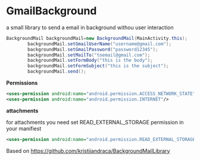 # GmailBackground
a small library to send a email in background withou user interaction 
```java
BackgroundMail backgroundMail=new BackgroundMail(MainActivity.this);
        backgroundMail.setGmailUserName("username@gmail.com");
        backgroundMail.setGmailPassword("password12345");
        backgroundMail.setMailTo("toemail@gmail.com");
        backgroundMail.setFormBody("this is the body");
        backgroundMail.setFormSubject("this is the subject");
        backgroundMail.send();
```
**Permissions**
```xml
<uses-permission android:name="android.permission.ACCESS_NETWORK_STATE"/>
<uses-permission android:name="android.permission.INTERNET"/>
```
**attachments**

 for attachments you need set READ_EXTERNAL_STORAGE permission in your manifiest 
 ```xml
 <uses-permission android:name="android.permission.READ_EXTERNAL_STORAGE"/>
```
Based on https://github.com/kristijandraca/BackgroundMailLibrary 
 
